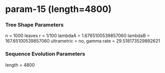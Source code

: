 # param-15 (length=4800) #

### Tree Shape Parameters ###
n           = 1000 leaves
r           = 1/100
lambdaA     = 1.6765100539857060
lambdaB     = 167.65100539857060
ultrametric = no, gamma rate = 29.518173529892621

### Sequence Evolution Parameters ###
length      = 4800
